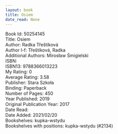 ```yaml
---
layout: book
title: Osiem
date_read: None
---
```


Book Id: 50254145<br />
Title: Osiem<br />
Author: Radka Třeštíková<br />
Author l-f: Třeštíková, Radka<br />
Additional Authors: Mirosław Śmigielski<br />
ISBN: <br />
ISBN13: 9788366013223<br />
My Rating: 0<br />
Average Rating: 3.58<br />
Publisher: Stara Szkoła<br />
Binding: Paperback<br />
Number of Pages: 450<br />
Year Published: 2019<br />
Original Publication Year: 2017<br />
Date Read: <br />
Date Added: 2021/02/20<br />
Bookshelves: kupka-wstydu<br />
Bookshelves with positions: kupka-wstydu (#2134)<br />

